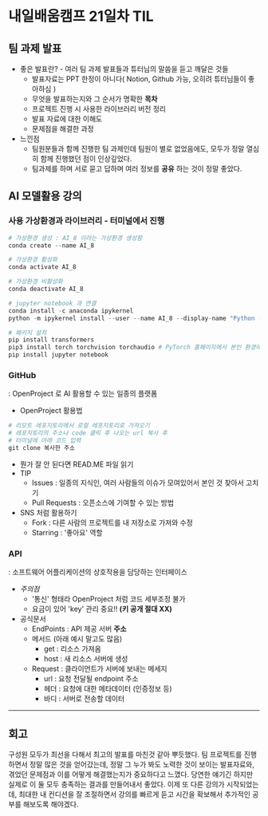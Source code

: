# 내일배움캠프 21일차 TIL

## 팀 과제 발표
* 좋은 발표란? - 여러 팀 과제 발표들과 튜터님의 말씀을 듣고 깨달은 것들
  * 발표자료는 PPT 한정이 아니다( Notion, Github 가능, 오히려 튜터님들이 좋아하심 )
  * 무엇을 발표하는지와 그 순서가 명확한 **목차**
  * 프로젝트 진행 시 사용한 라이브러리 버전 정리
  * 발표 자료에 대한 이해도
  * 문제점을 해결한 과정
* 느낀점
  * 팀원분들과 함께 진행한 팀 과제인데 팀원이 별로 없었음에도, 모두가 정말 열심히 함께 진행했던 점이 인상깊었다.
  * 팀과제를 하며 서로 묻고 답하며 여러 정보를 **공유** 하는 것이 정말 좋았다.

## AI 모델활용 강의
### 사용 가상환경과 라이브러리 - 터미널에서 진행
```py
# 가상환경 생성 : AI_8 이라는 가상환경 생성함
conda create --name AI_8

# 가상환경 활성화
conda activate AI_8

# 가상환경 비활성화
conda deactivate AI_8

# jupyter notebook 과 연결
conda install -c anaconda ipykernel
python -m ipykernel install --user --name AI_8 --display-name "Python (AI_8)"

# 패키지 설치
pip install transformers 
pip3 install torch torchvision torchaudio # PyTorch 홈페이지에서 본인 환경에 맞는 코드 가져와 설치
pip install jupyter notebook
```
### GitHub 
: OpenProject 로 AI 활용할 수 있는 일종의 플랫폼
* OpenProject 활용법
```py
# 리모트 레포지토리에서 로컬 레포지토리로 가져오기
# 레포지토리의 주소나 code 클릭 후 나오는 url 복사 후 
# 터미널에 아래 코드 입력
git clone 복사한 주소
```
* 뭔가 잘 안 된다면 READ.ME 파일 읽기
* TIP
  * Issues : 일종의 지식인, 여러 사람들의 이슈가 모여있어서 본인 것 찾아서 고치기
  * Pull Requests : 오픈소스에 기여할 수 있는 방법
* SNS 처럼 활용하기
  * Fork : 다른 사람의 프로젝트를 내 저장소로 가져와 수정
  * Starring : '좋아요' 역할

### API
: 소프트웨어 어플리케이션의 상호작용을 담당하는 인터페이스
* *주의점*
  * '통신' 형태라 OpenProject 처럼 코드 세부조정 불가
  * 요금이 있어 'key' 관리 중요!! **(키 공개 절대 XX)**
* 공식문서
  * EndPoints : API 제공 서버 **주소**
  * 메서드 (아래 예시 말고도 많음)
    * get : 리소스 가져옴
    * host : 새 리소스 서버에 생성 
  * Request : 클라이언트가 서버에 보내는 메세지
    * url : 요청 전달될 endpoint 주소
    * 헤더 : 요청에 대한 메타데이터 (인증정보 등)
    * 바디 : 서버로 전송할 데이터
---
## 회고
구성원 모두가 최선을 다해서 최고의 발표를 마친것 같아 뿌듯했다. 팀 프로젝트를 진행하면서 정말 많은 것을 얻어갔는데, 정말 그 누가 봐도 노력한 것이 보이는 발표자료와, 겪었던 문제점과 이를 어떻게 해결했는지가 중요하다고 느꼈다. 당연한 얘기긴 하지만 실제로 이 둘 모두 충족하는 결과를 만들어내서 좋았다.
이제 또 다른 강의가 시작되었는데, 최대한 내 컨디션을 잘 조절하면서 강의를 빠르게 듣고 시간을 확보해서 추가적인 공부를 해보도록 해야겠다. 